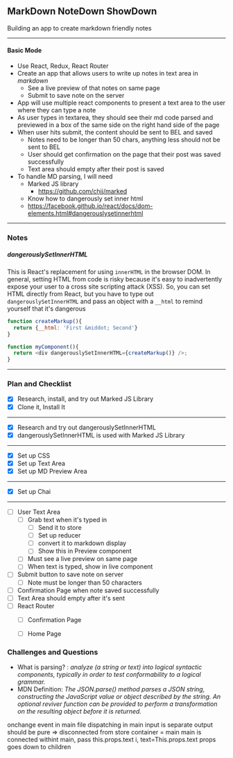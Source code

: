 ## MarkDown NoteDown ShowDown

Building an app to create markdown friendly notes

---

#### Basic Mode

- Use React, Redux, React Router
- Create an app that allows users to write up notes in text area in _markdown_
  - See a live preview of that notes on same page
  - Submit to save note on the server
- App will use multiple react components to present a text area to the user where they can type a note
- As user types in textarea, they should see their md code parsed and previewed in a box of the same side on the right hand side of the page
- When user hits submit, the content should be sent to BEL and saved
  - Notes need to be longer than 50 chars, anything less should not be sent to BEL
  - User should get confirmation on the page that their post was saved successfully
  - Text area should empty after their post is saved
- To handle MD parsing, I will need
  - Marked JS library
    - https://github.com/chjj/marked
  - Know how to dangerously set inner html
   - https://facebook.github.io/react/docs/dom-elements.html#dangerouslysetinnerhtml
---
### Notes
##### dangerouslySetInnerHTML
This is React's replacement for using `innerHTML` in the browser DOM. In general, setting HTML from code is risky because it's easy to inadvertently expose your user to a cross site scripting attack (XSS). So, you can set HTML directly from React, but you have to type out `dangerouslySetInnerHTML` and pass an object with a `__html` to remind yourself that it's dangerous

```js
function createMarkup(){
  return {__html: 'First &middot; Second'}
}

function myComponent(){
  return <div dangerouslySetInnerHTML={createMarkup()} />;
}

```
---
### Plan and Checklist

- [X] Research, install, and try out Marked JS Library
- [X] Clone it, Install It
---
- [X] Research and try out dangerouslySetInnerHTML
- [X] dangerouslySetInnerHTML is used with Marked JS Library
---
- [X] Set up CSS
- [X] Set up Text Area
- [X] Set up MD Preview Area
---
- [X] Set up Chai
---
- [ ] User Text Area
  - [ ] Grab text when it's typed in
    - [ ] Send it to  store
    - [ ] Set up reducer
    - [ ] convert it to markdown display
    - [ ] Show this in Preview component
  - [ ] Must see a live preview on same page
  - [ ] When text is typed, show in live component
- [ ] Submit button to save note on server
  - [ ] Note must be longer than 50 characters
- [ ] Confirmation Page when note saved successfully
- [ ] Text Area should empty after it's sent
- [ ] React Router
  - [ ] Confirmation Page
  - [ ] Home Page



### Challenges and Questions
- What is parsing? : _analyze (a string or text) into logical syntactic components, typically in order to test conformability to a logical grammar._
- MDN Definition: _The JSON.parse() method parses a JSON string, constructing the JavaScript value or object described by the string. An optional reviver function can be provided to perform a transformation on the resulting object before it is returned._


onchange event in main file
dispatching in main
input is separate
output should be pure => disconnected from store
container = main
main is connected
withint main, pass this.props.text i, text=This.props.text
props goes down to children
